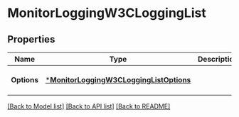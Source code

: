 # MonitorLoggingW3CLoggingList

## Properties
Name | Type | Description | Notes
------------ | ------------- | ------------- | -------------
**Options** | [***MonitorLoggingW3CLoggingListOptions**](Monitor_Logging_w3CLoggingList_options.md) |  | [optional] [default to null]

[[Back to Model list]](../README.md#documentation-for-models) [[Back to API list]](../README.md#documentation-for-api-endpoints) [[Back to README]](../README.md)

